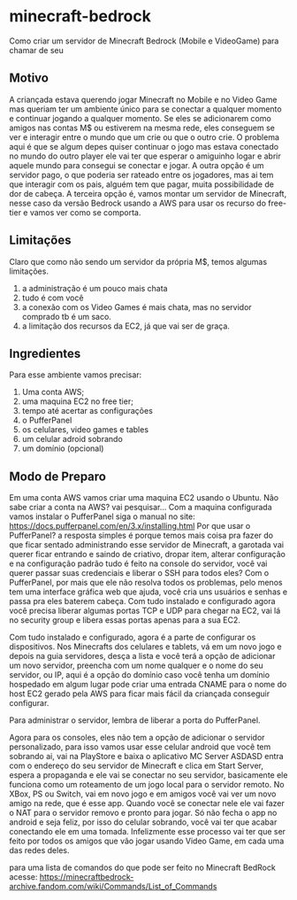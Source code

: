 # minecraft-bedrock
Como criar um servidor de Minecraft Bedrock (Mobile e VideoGame) para chamar de seu

## Motivo
A criançada estava querendo jogar Minecraft no Mobile e no Video Game mas queriam ter um ambiente único
para se conectar a qualquer momento e continuar jogando a qualquer momento.
Se eles se adicionarem como amigos nas contas M$ ou estiverem na mesma rede, eles conseguem se ver e
interagir entre o mundo que um crie ou que o outro crie.
O problema aqui é que se algum depes quiser continuar o jogo mas estava conectado no mundo do outro player
ele vai ter que esperar o amiguinho logar e abrir aquele mundo para consegui se conectar e jogar.
A outra opção é um servidor pago, o que poderia ser rateado entre os jogadores, mas ai tem que interagir
com os pais, alguém tem que pagar, muita possibilidade de dor de cabeça.
A terceira opção é, vamos montar um servidor de Minecraft, nesse caso da versão Bedrock usando a AWS
para usar os recurso do free-tier e vamos ver como se comporta.

## Limitações
Claro que como não sendo um servidor da própria M$, temos algumas limitações.
1. a administração é um pouco mais chata
2. tudo é com você
3. a conexão com os Video Games é mais chata, mas no servidor comprado tb é um saco.
4. a limitação dos recursos da EC2, já que vai ser de graça.

## Ingredientes
Para esse ambiente vamos precisar:
1. Uma conta AWS;
2. uma maquina EC2 no free tier;
3. tempo até acertar as configurações
4. o PufferPanel
5. os celulares, video games e tables
6. um celular adroid sobrando
7. um domínio (opcional)

## Modo de Preparo
Em uma conta AWS vamos criar uma maquina EC2 usando o Ubuntu.
Não sabe criar a conta na AWS? vai pesquisar...
Com a maquina configurada vamos instalar o PufferPanel
siga o manual no site:
https://docs.pufferpanel.com/en/3.x/installing.html
Por que usar o PufferPanel? a resposta simples é porque temos mais coisa pra fazer do que ficar sentado administrando
esse servidor de Minecraft, a garotada vai querer ficar entrando e saindo de criativo, dropar item, alterar configuração
e na configuração padrão tudo é feito na console do servidor, você vai querer passar suas credenciais e liberar o SSH
para todos eles?
Com o PufferPanel, por mais que ele não resolva todos os problemas, pelo menos tem uma interface gráfica web que ajuda,
você cria uns usuários e senhas e passa pra eles baterem cabeça.
Com tudo instalado e configurado agora você precisa liberar algumas portas TCP e UDP para chegar na EC2, vai lá no security
group e libera essas portas apenas para a sua EC2.

Com tudo instalado e configurado, agora é a parte de configurar os dispositivos.
Nos Minecrafts dos celulares e tablets, vá em um novo jogo e depois na guia servidores, desça a lista e você terá a opção
de adicionar um novo servidor, preencha com um nome qualquer e o nome do seu servidor, ou IP, aqui é a opção do domínio
caso você tenha um domínio hospedado em algum lugar pode criar uma entrada CNAME para o nome do host EC2 gerado pela AWS
para ficar mais fácil da criançada conseguir configurar.

Para administrar o servidor, lembra de liberar a porta do PufferPanel.

Agora para os consoles, eles não tem a opção de adicionar o servidor personalizado, para isso vamos usar esse celular
android que você tem sobrando ai, vai na PlayStore e baixa o aplicativo MC Server ASDASD
entra com o endereço do seu servidor de Minecraft e clica em Start Server, espera a propaganda e ele vai se conectar
no seu servidor, basicamente ele funciona como um roteamento de um jogo local para o servidor remoto.
No XBox, PS ou Switch, vai em novo jogo e em amigos você vai ver um novo amigo na rede, que é esse app.
Quando você se conectar nele ele vai fazer o NAT para o servidor removo e pronto para jogar.
Só não fecha o app no android e seja feliz, por isso do celular sobrando, você vai ter que acabar conectando ele em uma tomada.
Infelizmente esse processo vai ter que ser feito por todos os amigos que vão jogar usando Video Game, em cada uma das redes deles.

para uma lista de comandos do que pode ser feito no Minecraft BedRock acesse:
https://minecraftbedrock-archive.fandom.com/wiki/Commands/List_of_Commands
